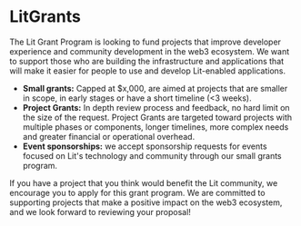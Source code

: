 # LitGrants

The Lit Grant Program is looking to fund projects that improve developer experience and community development in the web3 ecosystem. We want to support those who are building the infrastructure and applications that will make it easier for people to use and develop Lit-enabled applications. 

- **Small grants:** Capped at $x,000, are aimed at projects that are smaller in scope, in early stages or have a short timeline (<3 weeks).
- **Project Grants:** In depth review process and feedback, no hard limit on the size of the request. Project Grants are targeted toward projects with multiple phases or components, longer timelines, more complex needs and greater financial or operational overhead.
- **Event sponsorships:** we accept sponsorship requests for events focused on Lit's technology and community through our small grants program.

If you have a project that you think would benefit the Lit community, we encourage you to apply for this grant program. We are committed to supporting projects that make a positive impact on the web3 ecosystem, and we look forward to reviewing your proposal!
